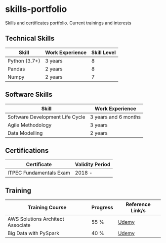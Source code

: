 # skills-portfolio
Skills and certificates portfolio. Current trainings and interests

## Technical Skills

| Skill  | Work Experience | Skill Level | 
| ------------- | ------------- | ------------- |
| Python (3.7+)  | 3 years | 8 |
| Pandas | 2 years  | 8 |
| Numpy  | 2 years  | 7 |


## Software Skills

| Skill  | Work Experience |
| ------------- | ------------- |
| Software Development Life Cycle | 3 years and 6 months  |
| Agile Methodology | 3 years |
| Data Modelling  | 2 years  |

## Certifications

| Certificate  | Validity Period |
| ------------- | ------------- |
| ITPEC Fundamentals Exam | 2018 -   |

## Training
| Training Course  | Progress | Reference Link/s | 
| ------------- | ------------- | ------------- |
| AWS Solutions Architect Associate  | 55 %  | [Udemy](https://www.udemy.com/course/aws-certified-solutions-architect-associate-saa-c03/)
| Big Data with PySpark | 40 %  | [Udemy](https://www.udemy.com/course/spark-and-python-for-big-data-with-pyspark/)
